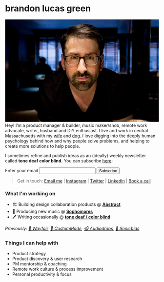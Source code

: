 # brandon lucas green
![brandon][image-1]
Hey! I’m a product manager & builder, music maker/snob, remote work advocate, writer, husband and DIY enthusiast. I live and work in central Massachusetts with my [wife][1] and [dog][2]. I love digging into the deeply human psychology behind how and why people solve problems, and helping to create more solutions to help people.

I sometimes refine and publish ideas as an (ideally) weekly newsletter called **tone deaf color blind.** You can subscribe [here](https://buttondown.email/tonedeafcolorblind):

<form
  action="https://buttondown.email/api/emails/embed-subscribe/tonedeafcolorblind"
  method="post"
  target="popupwindow"
  onsubmit="window.open('https://buttondown.email/tonedeafcolorblind', 'popupwindow')"
  class="embeddable-buttondown-form"
>
  <label for="bd-email">Enter your email</label>
  <input type="email" name="email" id="bd-email" />
  <input type="hidden" value="1" name="embed" />
  <input type="submit" value="Subscribe" />
</form>

> Get in touch: [Email me][4] | [Instagram][5] | [Twitter][6] | [LinkedIn][7] | [Book a call][8]

### What I'm working on
- 🏗️ Building design collaboration products @ **[Abstract][9]**
- 🎹 Producing new music @ **[Sophomores][10]**
- 🖊️ Writing occasionally @ **[tone deaf / color blind][11]**

*Previously: [🛒 Wayfair][12], [💍 CustomMade][13], [🎧 Audiodrops][14], [📢 Sonicbids][15]*

### Things I can help with
- Product strategy
- Product discovery & user research
- PM mentorship & coaching
- Remote work culture & process improvement
- Personal productivity & focus

[1]:	https://aliciagreen.co
[2]:	https://www.instagram.com/p/CDeAU24JQgU/?igshid=1fvajh00evbb9
[3]:	/impulse.html
[4]:	mailto:brandonlucasgreen@gmail.com
[5]:	https://instagram.com/brandonlucasgreen
[6]:	https://twitter.com/sphmrs
[7]:	https://linkedin.com/in/brandonlgreen
[8]:	https://calendly.com/brandonlucasgreen/30min
[9]:	https://abstract.com
[10]:	https://sophomoresmusic.com
[11]:	https://buttondown.email/tonedeafcolorblind
[12]:	https://wayfair.com
[13]:	https://custommade.com
[14]:	http://drops.nyc/
[15]:	https://sonicbids.com
[16]:	static/brandongreen_resume.pdf

[image-1]:	static/brandon.jpeg